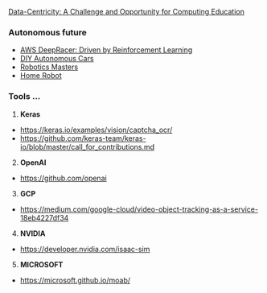 
[Data-Centricity: A Challenge and Opportunity for Computing Education](https://cs.brown.edu/~sk/Publications/Papers/Published/kf-data-centric/paper.pdf)

### Autonomous future
* [AWS DeepRacer: Driven by Reinforcement Learning](https://www.aws.training/Details/eLearning?id=32143)
* [DIY Autonomous Cars](https://diyrobocars.com/)
* [Robotics Masters](https://www.roboticsmasters.co/)
* [Home Robot](https://ximpatico.com/)
  
### Tools ...

1. **Keras**
* https://keras.io/examples/vision/captcha_ocr/
* https://github.com/keras-team/keras-io/blob/master/call_for_contributions.md

2. **OpenAI**
* https://github.com/openai

3. **GCP**
* https://medium.com/google-cloud/video-object-tracking-as-a-service-18eb4227df34

4. **NVIDIA**
* https://developer.nvidia.com/isaac-sim

5. **MICROSOFT**
* https://microsoft.github.io/moab/
